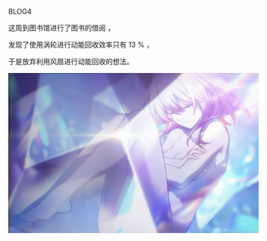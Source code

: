 BLOG4

这周到图书馆进行了图书的借阅 ，

发现了使用涡轮进行动能回收效率只有 13 % ，

于是放弃利用风扇进行动能回收的想法。

<img src="src/67D857EA-E87C-41AD-A4E6-A6575A7A3E2D.jpeg"  alt="我超冰！" />

